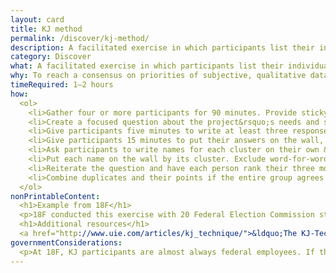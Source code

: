 ```yaml
---
layout: card
title: KJ method
permalink: /discover/kj-method/
description: A facilitated exercise in which participants list their individual priorities onto cards, collect them as a group, organize them by relationship, and establish group priorities through individual voting.
category: Discover
what: A facilitated exercise in which participants list their individual priorities onto cards, collect them as a group, organize them by relationship, and establish group priorities through individual voting.
why: To reach a consensus on priorities of subjective, qualitative data with a group of people. This is especially helpful with larger groups of stakeholders and groups with high risk of disagreement.
timeRequired: 1–2 hours
how:
  <ol>
    <li>Gather four or more participants for 90 minutes. Provide sticky notes and markers.</li>
    <li>Create a focused question about the project&rsquo;s needs and select a facilitator to run the exercise.</li>
    <li>Give participants five minutes to write at least three responses to the question, each on its own note.</li>
    <li>Give participants 15 minutes to put their answers on the wall, read everyone else&rsquo;s, and make additions. Have participants cluster similar answers without discussion.</li>
    <li>Ask participants to write names for each cluster on their own &mdash; this is mandatory. They may also split clusters.</li>
    <li>Put each name on the wall by its cluster. Exclude word-for-word duplicates.</li>
    <li>Reiterate the question and have each person rank their three most important clusters. Visually tally points.</li>
    <li>Combine duplicates and their points if the entire group agrees they&rsquo;re identical. Three or four groups usually rank higher than the rest &mdash; these are the priorities for the question.</olli
  </ol>
nonPrintableContent:
  <h1>Example from 18F</h1>
  <p>18F conducted this exercise with 20 Federal Election Commission staff members to define priorities around conflicting requests. We used this method to get data from staff (not the decision makers) about what they saw as the most pressing needs. We synthesized and presented the data back to the decision makers.</p>
  <h1>Additional resources</h1>
  <a href="http://www.uie.com/articles/kj_technique/">&ldquo;The KJ-Technique: A Group Process for Establishing Priorities.&rdquo; Jared M. Spool.</a>
governmentConsiderations:
  <p>At 18F, KJ participants are almost always federal employees. If there is any chance your KJ workshop could include participants who are not federal employees, consult OMB guidance on the Paperwork Reduction Act and the Privacy Act. Your agency&rsquo;s Office of General Counsel, and perhaps OIRA desk officers, also can ensure you are following the laws and regulations applicable to federal agencies.</p>
---
```

